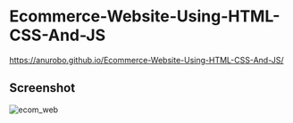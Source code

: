 # Ecommerce-Website-Using-HTML-CSS-And-JS
https://anurobo.github.io/Ecommerce-Website-Using-HTML-CSS-And-JS/


## Screenshot
![ecom_web](https://user-images.githubusercontent.com/37725645/146457820-d1d72cd7-e7bf-45db-8fda-7d9946531c5c.jpg)
